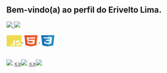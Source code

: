 ## Bem-vindo(a) ao perfil do Erivelto Lima.

 <div>
   <a href="https://github.com/EriveltoLima">
   <img height="180em" src="https://github-readme-stats.vercel.app/api?username=eriveltolima&show_icons=true&theme=tokyonight&include_all_commits=true&count_private=true"/>
   <img height="180em" src="https://github-readme-stats.vercel.app/api/top-langs/?username=eriveltolima&layout=compact&langs_count=6&theme=tokyonight"/>
</div>
    
<div style="display: inline_block"><br>
  <img align="center" alt="Js" height="30" width="40" src="https://raw.githubusercontent.com/devicons/devicon/master/icons/javascript/javascript-plain.svg">
  <img align="center" alt="HTML" height="30" width="40" src="https://raw.githubusercontent.com/devicons/devicon/master/icons/html5/html5-original.svg">
  <img align="center" alt="CSS" height="30" width="40" src="https://raw.githubusercontent.com/devicons/devicon/master/icons/css3/css3-original.svg">
</div>
 
<br>
<br>
 
<div> 
  <a href="https://instagram.com/eriveltoliima" target="_blank" rel="noopener noreferrer"><img src="https://img.shields.io/badge/-Instagram-%23E4405F?style=for-the-badge&logo=instagram&logoColor=white" target="_blank"></a>
  <a href = "mailto:eriveltoefltec@gmail.com" target="-blank" rel="noopener noreferrer"><><img src="https://img.shields.io/badge/-Gmail-%23333?style=for-the-badge&logo=gmail&logoColor=white" target="_blank"></a>
  <a href="https://www.linkedin.com/in/eriveltolima" target="_blank" rel="noopener noreferrer"><><img src="https://img.shields.io/badge/-LinkedIn-%230077B5?style=for-the-badge&logo=linkedin&logoColor=white" target="_blank"></a>
</div>
